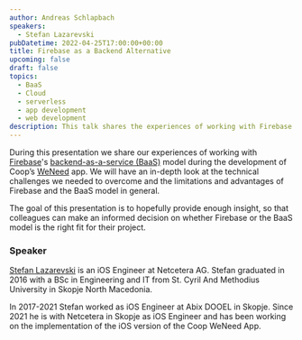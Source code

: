 ```yaml
---
author: Andreas Schlapbach
speakers:
  - Stefan Lazarevski
pubDatetime: 2022-04-25T17:00:00+00:00
title: Firebase as a Backend Alternative
upcoming: false
draft: false
topics:
  - BaaS
  - Cloud
  - serverless
  - app development
  - web development
description: This talk shares the experiences of working with Firebase's backend-as-a-service (BaaS) model during the development of Coop’s WeNeed app.
---
```


During this presentation we share our experiences of working with [Firebase](https://firebase.google.com/)'s [backend-as-a-service (BaaS)](https://en.wikipedia.org/wiki/Backend_as_a_service) model during the development of Coop’s [WeNeed](https://weneed.ch/) app. We will have an in-depth look at the technical challenges we needed to overcome and the limitations and advantages of Firebase and the BaaS model in general.

The goal of this presentation is to hopefully provide enough insight, so that colleagues can make an informed decision on whether Firebase or the BaaS model is the right fit for their project.

### Speaker

[Stefan Lazarevski](https://www.linkedin.com/in/stefan-lazarevski-69276994/) is an iOS Engineer at Netcetera AG. Stefan graduated in 2016 with a BSc in Engineering and IT from St. Cyril And Methodius University in Skopje North Macedonia.

In 2017-2021 Stefan worked as iOS Engineer at Abix DOOEL in Skopje. Since 2021 he is with Netcetera in Skopje as iOS Engineer and has been working on the implementation of the iOS version of the Coop WeNeed App.
